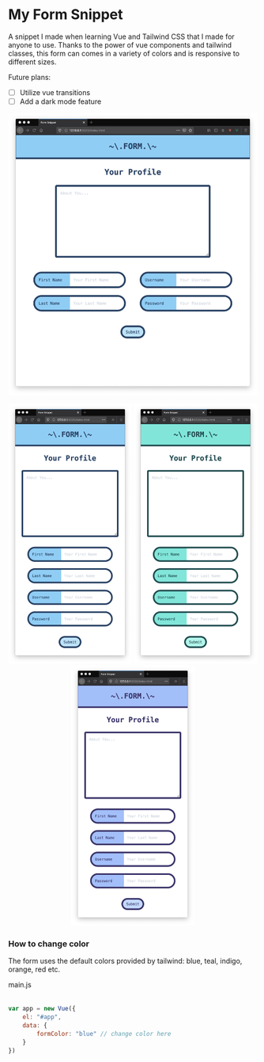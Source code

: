 # My Form Snippet

A snippet I made when learning Vue and Tailwind CSS that I made for anyone to use. Thanks to the power of vue components and tailwind classes, this form can comes in a variety of colors and is responsive to different sizes.

Future plans:
- [ ] Utilize vue transitions
- [ ] Add a dark mode feature

<img src="/images/wide.png">
<p align="middle">
    <img src="/images/blue.png" width="250">
    <img src="/images/teal.png" width="250">
    <img src="/images/indigo.png" width="250">
</p>

### How to change color

The form uses the default colors provided by tailwind: blue, teal, indigo, orange, red etc.

main.js

```javascript

var app = new Vue({
    el: "#app",
    data: {
        formColor: "blue" // change color here
    }
})

```
